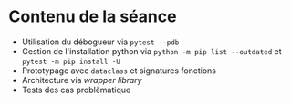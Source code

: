 # Contenu de la séance

- Utilisation du débogueur via `pytest --pdb`
- Gestion de l'installation python via `python -m pip list --outdated`
  et `pytest -m pip install -U`
- Prototypage avec `dataclass` et signatures fonctions
- Architecture via _wrapper library_
- Tests des cas problèmatique
